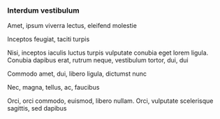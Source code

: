 ### Interdum vestibulum

Amet, ipsum viverra lectus, eleifend molestie

Inceptos feugiat, taciti turpis

Nisi, inceptos iaculis luctus turpis vulputate conubia eget lorem ligula. Conubia dapibus erat, rutrum neque, vestibulum tortor, dui, dui

Commodo amet, dui, libero ligula, dictumst nunc

Nec, magna, tellus, ac, faucibus

Orci, orci commodo, euismod, libero nullam. Orci, vulputate scelerisque sagittis, sed dapibus


